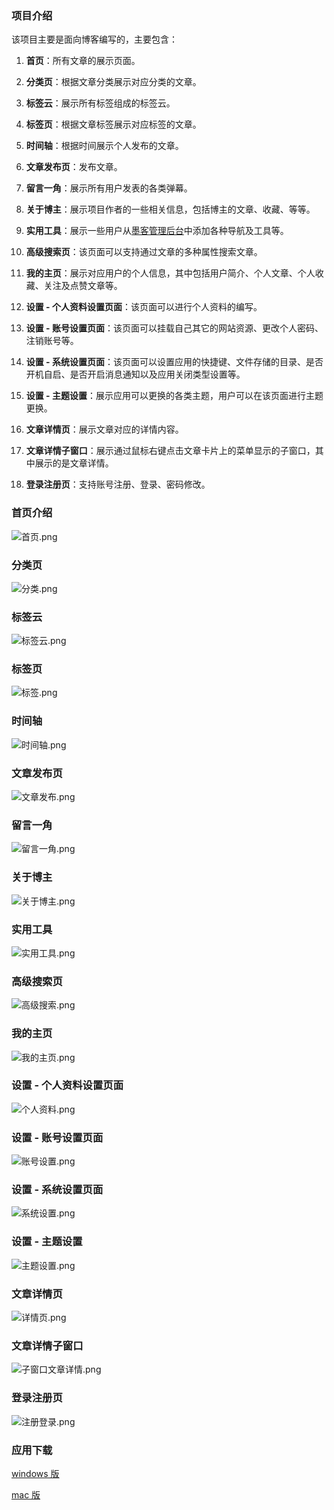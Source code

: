 ### 项目介绍

该项目主要是面向博客编写的，主要包含：

1. **首页**：所有文章的展示页面。

2. **分类页**：根据文章分类展示对应分类的文章。

3. **标签云**：展示所有标签组成的标签云。

4. **标签页**：根据文章标签展示对应标签的文章。

5. **时间轴**：根据时间展示个人发布的文章。

6. **文章发布页**：发布文章。

7. **留言一角**：展示所有用户发表的各类弹幕。

8. **关于博主**：展示项目作者的一些相关信息，包括博主的文章、收藏、等等。

9. **实用工具**：展示一些用户从[墨客管理后台](http://43.143.27.249:8090/)中添加各种导航及工具等。

10. **高级搜索页**：该页面可以支持通过文章的多种属性搜索文章。

11. **我的主页**：展示对应用户的个人信息，其中包括用户简介、个人文章、个人收藏、关注及点赞文章等。

12. **设置 - 个人资料设置页面**：该页面可以进行个人资料的编写。

13. **设置 - 账号设置页面**：该页面可以挂载自己其它的网站资源、更改个人密码、注销账号等。

14. **设置 - 系统设置页面**：该页面可以设置应用的快捷键、文件存储的目录、是否开机自启、是否开启消息通知以及应用关闭类型设置等。

15. **设置 - 主题设置**：展示应用可以更换的各类主题，用户可以在该页面进行主题更换。

16. **文章详情页**：展示文章对应的详情内容。

17. **文章详情子窗口**：展示通过鼠标右键点击文章卡片上的菜单显示的子窗口，其中展示的是文章详情。

18. **登录注册页**：支持账号注册、登录、密码修改。

### 首页介绍

![首页.png](http://43.143.27.249/image/032a4d6d14c016b0d017ba6ab6ec2565.png)

### 分类页

![分类.png](http://43.143.27.249/image/f099baaab8d187db8f23da56dc0ba376.png)

### 标签云

![标签云.png](http://43.143.27.249/image/7cb42cd1208a4b0c94f83a12afb5c9f8.png)

### 标签页

![标签.png](http://43.143.27.249/image/9e30ac9490d67c41b47f718fa9e1e96b.png)

### 时间轴

![时间轴.png](http://43.143.27.249/image/95b39cb92f2ac2751eb82b758ae69ecf.png)

### 文章发布页

![文章发布.png](http://43.143.27.249/image/90f8532e2e3cde23f0b1b16e2741d49f.png)

### 留言一角

![留言一角.png](http://43.143.27.249/image/3c0f5a7fab227de7f77742969f80c5ae.png)

### 关于博主

![关于博主.png](http://43.143.27.249/image/19864c8af20f374c31f3e8a013907850.png)

### 实用工具

![实用工具.png](http://43.143.27.249/image/e505120d2eb8d6b31cf1a1911cac704c.png)

### 高级搜索页

![高级搜索.png](http://43.143.27.249/image/ca38ef967d2c553312a6312d372f8ca9.png)

### 我的主页

![我的主页.png](http://43.143.27.249/image/80ef3152fb2cbdcf9216c6857ec0c5c7.png)

### 设置 - 个人资料设置页面

![个人资料.png](http://43.143.27.249/image/c455652b9679aa17d161ba61edc50fe2.png)

### 设置 - 账号设置页面

![账号设置.png](http://43.143.27.249/image/75ce52956a060552a905ae015e2426e3.png)

### 设置 - 系统设置页面

![系统设置.png](http://43.143.27.249/image/c46309b75c5baaa0b8213a55f2e01266.png)

### 设置 - 主题设置

![主题设置.png](http://43.143.27.249/image/39e6069d3fbdf61c926213405e83ff1a.png)

### 文章详情页

![详情页.png](http://43.143.27.249/image/a77f6227022a25c88c8cbeffd5cdd1be.png)

### 文章详情子窗口

![子窗口文章详情.png](http://43.143.27.249/image/1a5e3cfa854c67bfdbd7a72a6c26e17d.png)

### 登录注册页

![注册登录.png](http://43.143.27.249/image/8deedeedd272d7fe0d0fd6acf6eabe48.png)

### 应用下载

[windows 版](http://43.143.27.249:9216/image/dnhyxc.zip)

[mac 版](http://43.143.27.249:9216/image/dnhyxc-mac.zip)
